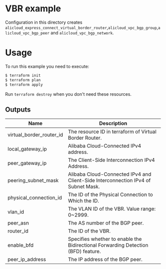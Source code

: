 # VBR example

Configuration in this directory creates `alicloud_express_connect_virtual_border_router`,`alicloud_vpc_bgp_group`,`alicloud_vpc_bgp_peer` and `alicloud_vpc_bgp_network`.


# Usage

To run this example you need to execute:

```bash
$ terraform init
$ terraform plan
$ terraform apply
```

Run `terraform destroy` when you don't need these resources.

<!-- BEGINNING OF PRE-COMMIT-TERRAFORM DOCS HOOK -->

## Outputs
| Name | Description |
|------|-------------|
| virtual_border_router_id | The resource ID in terraform of Virtual Border Router. |
| local_gateway_ip | Alibaba Cloud-Connected IPv4 address. |
| peer_gateway_ip | The Client-Side Interconnection IPv4 Address. |
| peering_subnet_mask | Alibaba Cloud-Connected IPv4 and Client-Side Interconnection IPv4 of Subnet Mask. |
| physical_connection_id | The ID of the Physical Connection to Which the ID. |
| vlan_id | The VLAN ID of the VBR. Value range: 0~2999. |
| peer_asn | The AS number of the BGP peer. |
| router_id | The ID of the VBR. |
| enable_bfd | Specifies whether to enable the Bidirectional Forwarding Detection (BFD) feature. |
| peer_ip_address | The IP address of the BGP peer. |

<!-- END OF PRE-COMMIT-TERRAFORM DOCS HOOK -->
